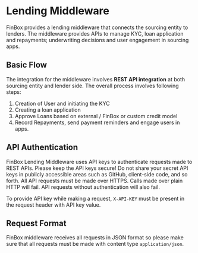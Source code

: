 # Lending Middleware

FinBox provides a lending middleware that connects the sourcing entity to lenders. The middleware provides APIs to manage KYC, loan application and repayments; underwriting decisions and user engagement in sourcing apps.

## Basic Flow
The integration for the middleware involves **REST API integration** at both sourcing entity and lender side. The overall process involves following steps:
1) Creation of User and initiating the KYC
2) Creating a loan application
3) Approve Loans based on external / FinBox or custom credit model
4) Record Repayments, send payment reminders and engage users in apps.

## API Authentication
FinBox Lending Middleware uses API keys to authenticate requests made to REST APIs. Please keep the API keys secure! Do not share your secret API keys in publicly accessible areas such as GitHub, client-side code, and so forth. All API requests must be made over HTTPS. Calls made over plain HTTP will fail. API requests without authentication will also fail.

To provide API key while making a request, `X-API-KEY` must be present in the request header with API key value.

## Request Format
FinBox middleware receives all requests in JSON format so please make sure that all requests must be made with content type `application/json`.